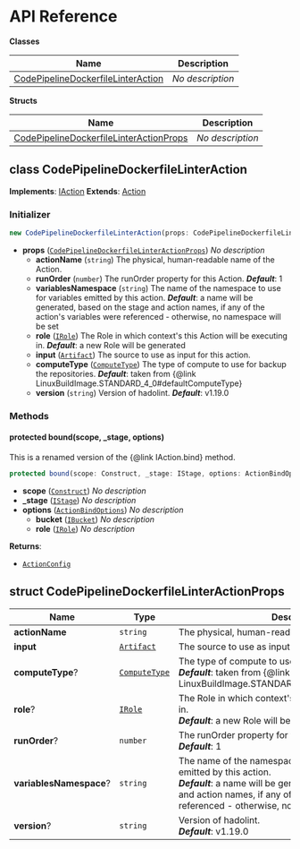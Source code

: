 # API Reference

**Classes**

Name|Description
----|-----------
[CodePipelineDockerfileLinterAction](#cloudcomponents-cdk-codepipeline-dockerfile-linter-action-codepipelinedockerfilelinteraction)|*No description*


**Structs**

Name|Description
----|-----------
[CodePipelineDockerfileLinterActionProps](#cloudcomponents-cdk-codepipeline-dockerfile-linter-action-codepipelinedockerfilelinteractionprops)|*No description*



## class CodePipelineDockerfileLinterAction  <a id="cloudcomponents-cdk-codepipeline-dockerfile-linter-action-codepipelinedockerfilelinteraction"></a>



__Implements__: [IAction](#aws-cdk-aws-codepipeline-iaction)
__Extends__: [Action](#aws-cdk-aws-codepipeline-actions-action)

### Initializer




```ts
new CodePipelineDockerfileLinterAction(props: CodePipelineDockerfileLinterActionProps)
```

* **props** (<code>[CodePipelineDockerfileLinterActionProps](#cloudcomponents-cdk-codepipeline-dockerfile-linter-action-codepipelinedockerfilelinteractionprops)</code>)  *No description*
  * **actionName** (<code>string</code>)  The physical, human-readable name of the Action. 
  * **runOrder** (<code>number</code>)  The runOrder property for this Action. __*Default*__: 1
  * **variablesNamespace** (<code>string</code>)  The name of the namespace to use for variables emitted by this action. __*Default*__: a name will be generated, based on the stage and action names, if any of the action's variables were referenced - otherwise, no namespace will be set
  * **role** (<code>[IRole](#aws-cdk-aws-iam-irole)</code>)  The Role in which context's this Action will be executing in. __*Default*__: a new Role will be generated
  * **input** (<code>[Artifact](#aws-cdk-aws-codepipeline-artifact)</code>)  The source to use as input for this action. 
  * **computeType** (<code>[ComputeType](#aws-cdk-aws-codebuild-computetype)</code>)  The type of compute to use for backup the repositories. __*Default*__: taken from {@link LinuxBuildImage.STANDARD_4_0#defaultComputeType}
  * **version** (<code>string</code>)  Version of hadolint. __*Default*__: v1.19.0


### Methods


#### protected bound(scope, _stage, options) <a id="cloudcomponents-cdk-codepipeline-dockerfile-linter-action-codepipelinedockerfilelinteraction-bound"></a>

This is a renamed version of the {@link IAction.bind} method.

```ts
protected bound(scope: Construct, _stage: IStage, options: ActionBindOptions): ActionConfig
```

* **scope** (<code>[Construct](#aws-cdk-core-construct)</code>)  *No description*
* **_stage** (<code>[IStage](#aws-cdk-aws-codepipeline-istage)</code>)  *No description*
* **options** (<code>[ActionBindOptions](#aws-cdk-aws-codepipeline-actionbindoptions)</code>)  *No description*
  * **bucket** (<code>[IBucket](#aws-cdk-aws-s3-ibucket)</code>)  *No description* 
  * **role** (<code>[IRole](#aws-cdk-aws-iam-irole)</code>)  *No description* 

__Returns__:
* <code>[ActionConfig](#aws-cdk-aws-codepipeline-actionconfig)</code>



## struct CodePipelineDockerfileLinterActionProps  <a id="cloudcomponents-cdk-codepipeline-dockerfile-linter-action-codepipelinedockerfilelinteractionprops"></a>






Name | Type | Description 
-----|------|-------------
**actionName** | <code>string</code> | The physical, human-readable name of the Action.
**input** | <code>[Artifact](#aws-cdk-aws-codepipeline-artifact)</code> | The source to use as input for this action.
**computeType**? | <code>[ComputeType](#aws-cdk-aws-codebuild-computetype)</code> | The type of compute to use for backup the repositories.<br/>__*Default*__: taken from {@link LinuxBuildImage.STANDARD_4_0#defaultComputeType}
**role**? | <code>[IRole](#aws-cdk-aws-iam-irole)</code> | The Role in which context's this Action will be executing in.<br/>__*Default*__: a new Role will be generated
**runOrder**? | <code>number</code> | The runOrder property for this Action.<br/>__*Default*__: 1
**variablesNamespace**? | <code>string</code> | The name of the namespace to use for variables emitted by this action.<br/>__*Default*__: a name will be generated, based on the stage and action names, if any of the action's variables were referenced - otherwise, no namespace will be set
**version**? | <code>string</code> | Version of hadolint.<br/>__*Default*__: v1.19.0



